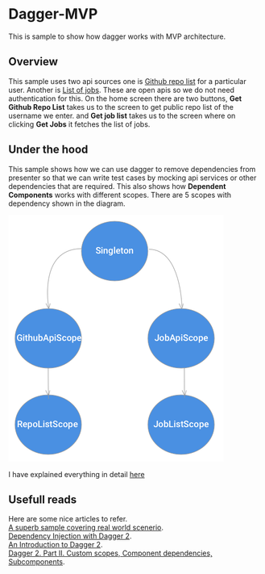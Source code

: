 # Dagger-MVP
This is sample to show how dagger works with MVP architecture.  

## Overview
This sample uses two api sources one is [Github repo list](https://developer.github.com/v3/repos/#list-user-repositories) for a particular user.
Another is [List of jobs](https://github.com/workforce-data-initiative/skills-api/wiki/API-Overview). These are open apis so we do not need authentication for this.
On the home screen there are two buttons, **Get Github Repo List** takes us to the screen to get public repo list of the username we enter.
and **Get job list** takes us to the screen where on clicking **Get Jobs** it fetches the list of jobs.

## Under the hood
This sample shows how we can use dagger to remove dependencies from presenter so that we can write test cases by mocking api services or other dependencies that are required. This also shows how **Dependent Components** works with different scopes.
There are 5 scopes with dependency shown in the diagram.  

                                      
![Alt text](/dagger_diagram.png)

I have explained everything in detail [here](https://shubhamdhabhai.github.io/2018/01/24/Understanding-Dagger.html)

## Usefull reads
Here are some nice articles to refer.  
 [A superb sample covering real world scenerio](https://github.com/abhishekBansal/android-mvp-retrofit2-dagger2-rxjava2-testing).  
 [Dependency Injection with Dagger 2](https://guides.codepath.com/android/dependency-injection-with-dagger-2).  
 [An  Introduction to Dagger 2](https://dzone.com/articles/an-introduction-to-dagger-2-android-di-part-1-3).  
 [Dagger 2. Part II. Custom scopes, Component dependencies, Subcomponents](https://proandroiddev.com/dagger-2-part-ii-custom-scopes-component-dependencies-subcomponents-697c1fa1cfc).  
